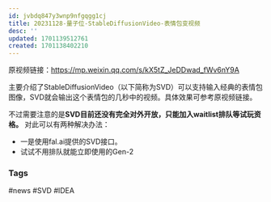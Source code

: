 ```yaml
---
id: jvbdq847y3wnp9nfgqgg1cj
title: 20231128-量子位-StableDiffusionVideo-表情包变视频
desc: ''
updated: 1701139512761
created: 1701138402210
---
```


原视频链接：https://mp.weixin.qq.com/s/kX5tZ_JeDDwad_fWv6nY9A

主要介绍了StableDiffusionVideo（以下简称为SVD）可以支持输入经典的表情包图像，SVD就会输出这个表情包的几秒中的视频。具体效果可参考原视频链接。

不过需要注意的是**SVD目前还没有完全对外开放，只能加入waitlist排队等试玩资格。**
对此可以有两种解决办法：
* 一是使用fal.ai提供的SVD接口。
* 试试不用排队就能立即使用的Gen-2


### Tags
#news
#SVD
#IDEA
